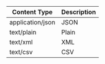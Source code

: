 | Content Type       | Description        |	
|--------------------|--------------------|	
| application/json	 | JSON               |	
| text/plain	       | Plain              |	
| text/xml           | XML                |	
| text/csv           | CSV                |
